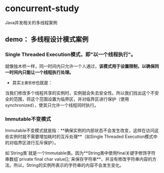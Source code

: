 # concurrent-study
Java并发相关的多线程案例

## demo： 多线程设计模式案例
### Single Threaded Execution模式，即"以一个线程执行"。
就像独木桥一样，同一时间内只允许一个人通过，**该模式用于设置限制，以确保同一时间内只能让一个线程执行处理。**
- 其实`主要思想`也就是：
<p> 当我们修改多个线程共享的实例时，实例就会失去安全性。所以我们找出这个不安全的范围，将这个范围设置为临界区，并对临界区进行保护（使用synchronized），使其只允许一个线程同时执行。

### Immutable不变模式
<p> Immutable不变模式就是指：**确保实例的内部状态不会发生改变，这样在访问这些实例时就不需要增加耗时的互斥处理**（如Single Threaded Execution模式中的对临界区进行互斥保护）。
<p> 如`String类`就是一个Immutable类。因为**String类中使用final关键字修饰字符串数组`private final char value[];`来保存字符串**，并没有修改字符串内容的方法。所以，String的实例所表示的字符串的内容不会发生变化。
